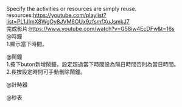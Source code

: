 Specify the activities or resources are  simply reuse.    
resources:https://youtube.com/playlist?list=PL1JImX8WgOy8JVM6OUx9zfsmfXuJsmkJ7
<br/>
完成影片:https://www.youtube.com/watch?v=G58iw4EcDFw&t=16s
<br/>
@時鐘    
1.顯示當下時間。    
    
@鬧鐘    
1.按下buton新增鬧鐘，設定超過當下時間設為隔日時間否則為當日時間。    
2.長按設定時間可手動刪除鬧鐘。   
    
@計時器    
    
@秒表        
